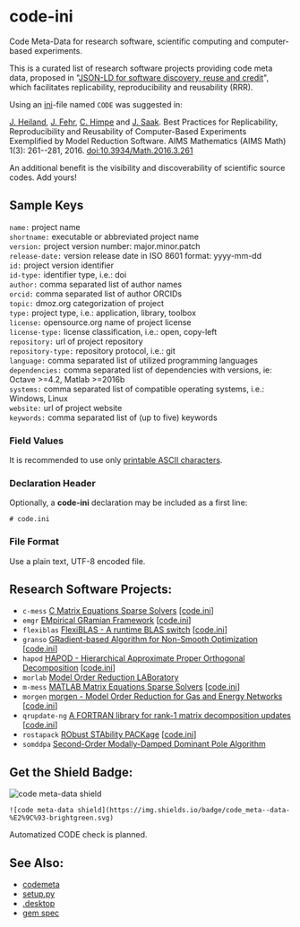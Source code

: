 code-ini
========

Code Meta-Data for research software, scientific computing and computer-based experiments.

This is a curated list of research software projects providing code meta data,
proposed in "[JSON-LD for software discovery, reuse and credit](http://www.arfon.org/json-ld-for-software-discovery-reuse-and-credit)",
which facilitates replicability, reproducibility and reusability (RRR).

Using an [ini](https://en.wikipedia.org/wiki/INI_file)-file named `CODE` was suggested in:

[J. Heiland](https://orcid.org/0000-0003-0228-8522), [J. Fehr](https://orcid.org/0000-0003-2850-1440), [C. Himpe](https://orcid.org/0000-0003-2194-6754) and [J. Saak](https://orcid.org/0000-0001-5567-9637). Best Practices for Replicability, Reproducibility and Reusability of Computer-Based Experiments Exemplified by Model Reduction Software. AIMS Mathematics (AIMS Math) 1(3): 261--281, 2016. [doi:10.3934/Math.2016.3.261](http://doi.org/10.3934/Math.2016.3.261)

An additional benefit is the visibility and discoverability of scientific source codes.
Add yours!

## Sample Keys

`name:` project name  
`shortname:` executable or abbreviated project name  
`version:` project version number: major.minor.patch  
`release-date:` version release date in ISO 8601 format: yyyy-mm-dd  
`id:` project version identifier  
`id-type:` identifier type, i.e.: doi  
`author:` comma separated list of author names  
`orcid:` comma separated list of author ORCIDs  
`topic:` dmoz.org categorization of project  
`type:` project type, i.e.: application, library, toolbox  
`license:` opensource.org name of project license  
`license-type:` license classification, i.e.: open, copy-left  
`repository:` url of project repository  
`repository-type:` repository protocol, i.e.: git  
`language:` comma separated list of utilized programming languages  
`dependencies:` comma separated list of dependencies with versions, ie: Octave >=4.2, Matlab >=2016b  
`systems:` comma separated list of compatible operating systems, i.e.: Windows, Linux  
`website:` url of project website  
`keywords:` comma separated list of (up to five) keywords

### Field Values

It is recommended to use only [printable ASCII characters](https://en.wikipedia.org/wiki/ASCII#Printable_characters).

### Declaration Header

Optionally, a **code-ini** declaration may be included as a first line:

`# code.ini`

### File Format

Use a plain text, UTF-8 encoded file. 

## Research Software Projects:

* `c-mess` [C Matrix Equations Sparse Solvers](https://www.mpi-magdeburg.mpg.de/projects/mess) [[code.ini](https://gitlab.mpi-magdeburg.mpg.de/mess/cmess-releases/blob/master/CODE)]
* `emgr` [EMpirical GRamian Framework](https://gramian.de) [[code.ini](http://github.com/gramian/emgr/blob/master/CODE)]
* `flexiblas` [FlexiBLAS - A runtime BLAS switch](https://www.mpi-magdeburg.mpg.de/projects/flexiblas) [[code.ini](https://gitlab.mpi-magdeburg.mpg.de/software/flexiblas-release/raw/master/CODE)]
* `granso` [GRadient-based Algorithm for Non-Smooth Optimization](http://www.timmitchell.com/software/GRANSO/) [[code.ini](https://gitlab.com/timmitchell/GRANSO/blob/master/code.ini)]
* `hapod` [HAPOD - Hierarchical Approximate Proper Orthogonal Decomposition](https://github.com/gramian/hapod/) [[code.ini](https://github.com/gramian/hapod/blob/master/CODE)]
* `morlab` [Model Order Reduction LABoratory](https://www.mpi-magdeburg.mpg.de/projects/morlab)
* `m-mess` [MATLAB Matrix Equations Sparse Solvers](https://www.mpi-magdeburg.mpg.de/projects/mess) [[code.ini](https://gitlab.mpi-magdeburg.mpg.de/mess/mmess-releases/blob/v1.0.1/CODE)]
* `morgen` [morgen - Model Order Reduction for Gas and Energy Networks](https://github.com/mpimd-csc/morgen) [[code.ini](https://github.com/mpimd-csc/morgen/blob/master/CODE)]
* `qrupdate-ng` [A FORTRAN library for rank-1 matrix decomposition updates](https://github.com/mpimd-csc/qrupdate-ng) [[code.ini](https://github.com/mpimd-csc/qrupdate-ng/blob/master/CODE)]
* `rostapack` [RObust STAbility PACKage](http://www.timmitchell.com/software/ROSTAPACK/index.html) [[code.ini](https://gitlab.com/timmitchell/ROSTAPACK/blob/master/code.ini)]
* `somddpa` [Second-Order Modally-Damped Dominant Pole Algorithm](https://doi.org/10.5281/zenodo.2553901)

## Get the Shield Badge:

![code meta-data shield](https://img.shields.io/badge/code_meta--data-%E2%9C%93-brightgreen.svg)

`![code meta-data shield](https://img.shields.io/badge/code_meta--data-%E2%9C%93-brightgreen.svg)`

Automatized CODE check is planned.

## See Also:

* [codemeta](https://github.com/codemeta/codemeta)
* [setup.py](https://docs.python.org/3/distutils/setupscript.html#additional-meta-data)
* [.desktop](https://standards.freedesktop.org/desktop-entry-spec/desktop-entry-spec-latest.html)
* [gem spec](https://guides.rubygems.org/specification-reference/)
